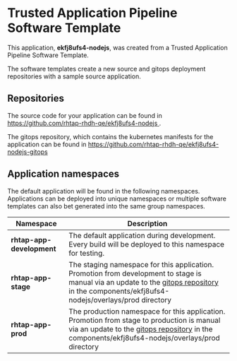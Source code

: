 # Trusted Application Pipeline Software Template

This application, **ekfj8ufs4-nodejs**, was created from a Trusted Application Pipeline Software Template.

The software templates create a new source and gitops deployment repositories with a sample source application. 

## Repositories

The source code for your application can be found in [https://github.com/rhtap-rhdh-qe/ekfj8ufs4-nodejs ](https://github.com/rhtap-rhdh-qe/ekfj8ufs4-nodejs ).
 
The gitops repository, which contains the kubernetes manifests for the application can be found in 
[https://github.com/rhtap-rhdh-qe/ekfj8ufs4-nodejs-gitops ](https://github.com/rhtap-rhdh-qe/ekfj8ufs4-nodejs-gitops ) 

## Application namespaces 

The default application will be found in the following namespaces. Applications can be deployed into unique namespaces or multiple software templates can also bet generated into the same group namespaces.  

|  Namespace   |  Description   |  
| -------- | -------- |   
| **rhtap-app-development** | The default application during development. Every build will be deployed to this namespace for testing. | 
| **rhtap-app-stage** | The staging namespace for this application. Promotion from development to stage is manual via an update to the [gitops repository](https://github.com/rhtap-rhdh-qe/ekfj8ufs4-nodejs-gitops ) in the components/ekfj8ufs4-nodejs/overlays/prod directory |  
| **rhtap-app-prod** | The production namespace for this application. Promotion from stage to production is manual via an update to the [gitops repository](https://github.com/rhtap-rhdh-qe/ekfj8ufs4-nodejs-gitops ) in the components/ekfj8ufs4-nodejs/overlays/prod directory | 